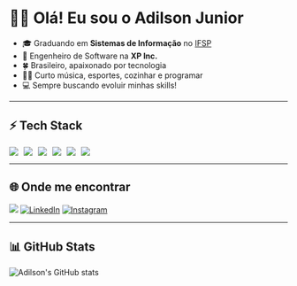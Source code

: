 # 👋🏾 Olá! Eu sou o Adilson Junior  

- :mortar_board: Graduando em **Sistemas de Informação** no [IFSP](https://www.ifsp.edu.br/)  
- 💼 Engenheiro de Software na **XP Inc.**  
- :four_leaf_clover: Brasileiro, apaixonado por tecnologia  
- 🏌️‍♀️ Curto música, esportes, cozinhar e programar  
- :computer: Sempre buscando evoluir minhas skills!  

---

## ⚡ Tech Stack
<div style="display: flex; gap: 10px; flex-wrap: wrap;">
  <img src="https://img.shields.io/badge/Java-ED8B00?style=for-the-badge&logo=openjdk&logoColor=white"/>
  <img src="https://img.shields.io/badge/SpringBoot-6DB33F?style=for-the-badge&logo=springboot&logoColor=white"/>
  <img src="https://img.shields.io/badge/PostgreSQL-316192?style=for-the-badge&logo=postgresql&logoColor=white"/>
  <img src="https://img.shields.io/badge/AWS-232F3E?style=for-the-badge&logo=amazon-aws&logoColor=white"/>
  <img src="https://img.shields.io/badge/Docker-2496ED?style=for-the-badge&logo=docker&logoColor=white"/>
  <img src="https://img.shields.io/badge/React_Native-20232A?style=for-the-badge&logo=react&logoColor=61DAFB"/>
</div>

---

## 🌐 Onde me encontrar
<a href="mailto:adilson.juniorcomunicacao@gmail.com"><img src="https://img.shields.io/badge/Gmail-D14836?style=for-the-badge&logo=gmail&logoColor=white" target="_blank"></a>
<a href="https://www.linkedin.com/in/adilson-junior-9b960219b/" target="_blank"><img src="https://img.shields.io/badge/LinkedIn-0077B5?style=for-the-badge&logo=linkedin&logoColor=white" alt="LinkedIn" /></a>
<a href="https://www.instagram.com/junior_xzs/" target="_blank"><img src="https://img.shields.io/badge/Instagram-E4405F?style=for-the-badge&logo=Instagram&logoColor=white" alt="Instagram" /></a>

---

## 📊 GitHub Stats
![Adilson's GitHub stats](https://github-readme-stats.vercel.app/api?username=SEU-USUARIO&show_icons=true&theme=radical)
